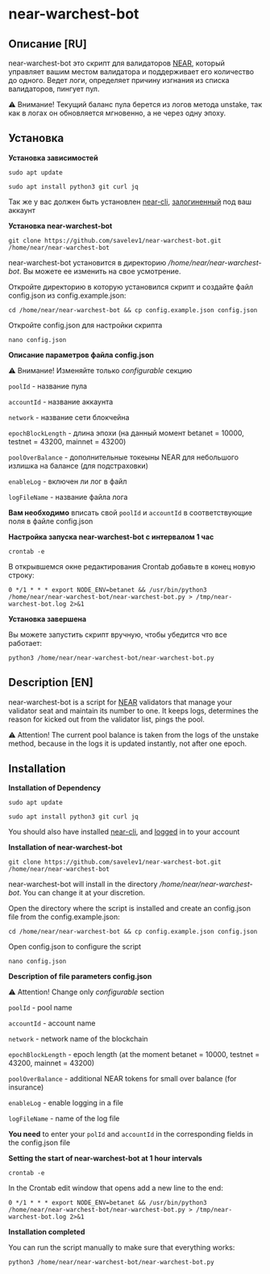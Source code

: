 # near-warchest-bot

## Описание [RU]

near-warchest-bot это скрипт для валидаторов [NEAR](https://near.org/), который управляет вашим местом валидатора и поддерживает его количество до одного. Ведет логи, определяет причину изгнания из списка валидаторов, пингует пул.

 ⚠️ Внимание! Текущий баланс пула берется из логов метода unstake, так как в логах он обновляется мгновенно, а не через одну эпоху.

## Установка

**Установка зависимостей**

```sudo apt update```

```sudo apt install python3 git curl jq```

Так же у вас должен быть установлен [near-cli](https://github.com/near/near-cli), [залогиненный](https://github.com/nearprotocol/stakewars/blob/master/challenges/challenge001.md#1connect-near-cli-to-your-betanet-wallet) под ваш аккаунт 

**Установка near-warchest-bot**

```git clone https://github.com/savelev1/near-warchest-bot.git /home/near/near-warchest-bot```

near-warchest-bot установится в директорию */home/near/near-warchest-bot*. Вы можете ее изменить на свое усмотрение.

Откройте директорию в которую установился скрипт и создайте файл config.json из config.example.json:

```cd /home/near/near-warchest-bot && cp config.example.json config.json```

Откройте config.json для настройки скрипта

```nano config.json```

**Описание параметров файла config.json**

⚠️ Внимание! Изменяйте только *configurable* секцию
 
```poolId``` - название пула

```accountId``` - название аккаунта

```network``` - название сети блокчейна

```epochBlockLength``` - длина эпохи (на данный момент betanet = 10000, testnet = 43200, mainnet = 43200)

```poolOverBalance``` - дополнительные токеыны NEAR для небольшого излишка на балансе (для подстраховки)

```enableLog``` - включен ли лог в файл

```logFileName``` - название файла лога

**Вам необходимо** вписать свой ```poolId``` и ```accountId``` в соответствующие поля в файле config.json

**Настройка запуска near-warchest-bot с интервалом 1 час**

```crontab -e```

В открывшемся окне редактирования Crontab добавьте в конец новую строку:

```0 */1 * * * export NODE_ENV=betanet && /usr/bin/python3 /home/near/near-warchest-bot/near-warchest-bot.py > /tmp/near-warchest-bot.log 2>&1```

**Установка завершена**

Вы можете запустить скрипт вручную, чтобы убедится что все работает:

```python3 /home/near/near-warchest-bot/near-warchest-bot.py```

## Description [EN]

near-warchest-bot is a script for [NEAR](https://near.org/) validators that manage your validator seat and maintain its number to one. It keeps logs, determines the reason for kicked out from the validator list, pings the pool.

 ⚠️ Attention! The current pool balance is taken from the logs of the unstake method, because in the logs it is updated instantly, not after one epoch.

## Installation

**Installation of Dependency**

```sudo apt update```

```sudo apt install python3 git curl jq```

You should also have installed [near-cli](https://github.com/near/near-cli), and [logged](https://github.com/nearprotocol/stakewars/blob/master/challenges/challenge001.md#1connect-near-cli-to-your-betanet-wallet) in to your account 

**Installation of near-warchest-bot**

```git clone https://github.com/savelev1/near-warchest-bot.git /home/near/near-warchest-bot```

near-warchest-bot will install in the directory */home/near/near-warchest-bot*. You can change it at your discretion.

Open the directory where the script is installed and create an config.json file from the config.example.json:

```cd /home/near/near-warchest-bot && cp config.example.json config.json```

Open config.json to configure the script

```nano config.json```

**Description of file parameters config.json**

⚠️ Attention! Change only *configurable* section
 
```poolId``` - pool name

```accountId``` - account name

```network``` - network name of the blockchain

```epochBlockLength``` - epoch length (at the moment betanet = 10000, testnet = 43200, mainnet = 43200)

```poolOverBalance``` - additional NEAR tokens for small over balance (for insurance)

```enableLog``` - enable logging in a file

```logFileName``` - name of the log file

**You need** to enter your ```polId``` and ```accountId``` in the corresponding fields in the config.json file

**Setting the start of near-warchest-bot at 1 hour intervals**

```crontab -e```

In the Crontab edit window that opens add a new line to the end:

```0 */1 * * * export NODE_ENV=betanet && /usr/bin/python3 /home/near/near-warchest-bot/near-warchest-bot.py > /tmp/near-warchest-bot.log 2>&1```

**Installation completed**

You can run the script manually to make sure that everything works:

```python3 /home/near/near-warchest-bot/near-warchest-bot.py```
